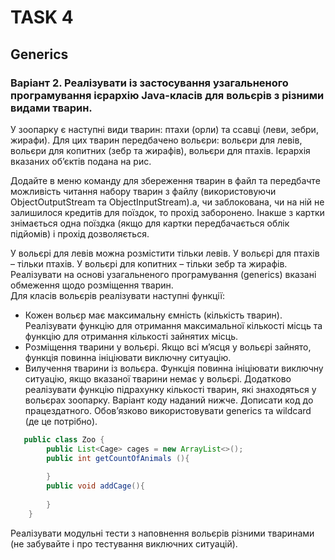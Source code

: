 # TASK 4
## Generics

### Варіант 2. Реалізувати із застосування узагальненого програмування ієрархію Java-класів для вольєрів з різними видами тварин.

У зоопарку є наступні види тварин: птахи (орли) та ссавці (леви, зебри, жирафи). Для цих тварин передбачено вольєри: вольєри для левів, вольєри для копитних (зебр та
жирафів), вольєри для птахів. Ієрархія вказаних об’єктів подана на рис. 

Додайте в меню команду для збереження тварин в файл та передбачте можливість читання набору
тварин з файлу (використовуючи ObjectOutputStream та ObjectInputStream).а, чи заблокована, чи на ній не залишилося кредитів для  поїздок, то прохід заборонено. Інакше з картки знімається одна поїздка (якщо для  картки передбачається облік підйомів) і прохід дозволяється. 

У вольєрі для левів можна розмістити тільки левів. У вольєрі для птахів – тільки птахів. У вольєрі для копитних – тільки зебр та жирафів. Реалізувати на основі
узагальненого програмування (generics) вказані обмеження щодо розміщення тварин.
\
Для класів вольєрів реалізувати наступні функції:
- Кожен вольєр має максимальну ємність (кількість тварин). Реалізувати функцію для отримання максимальної кількості місць та функцію для отримання кількості зайнятих місць.
- Розміщення тварини у вольєрі. Якщо всі м’ясця у вольєрі зайнято, функція повинна ініціювати виключну ситуацію.
- Вилучення тварини із вольєра. Функція повинна ініціювати виключну ситуацію, якщо вказаної тварини немає у вольєрі.
  Додатково реалізувати функцію підрахунку кількості тварин, які знаходяться у вольєрах зоопарку. Варіант коду наданий нижче. Дописати код до працездатного.
  Обов’язково використовувати generics та wildcard (де це потрібно). 
  
```java 
   public class Zoo { 
        public List<Cage> cages = new ArrayList<>();
        public int getCountOfAnimals (){
            
        }
        public void addCage(){
            
        }
    }
```

Реалізувати модульні тести з наповнення вольєрів різними тваринами (не забувайте і про тестування виключних ситуацій).